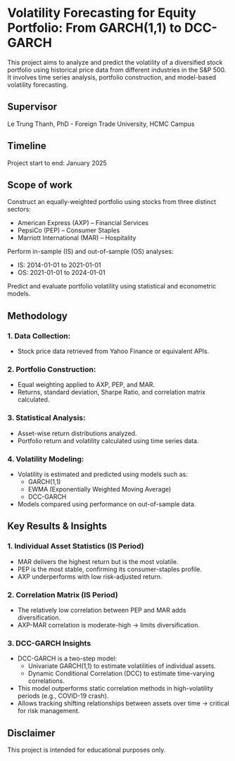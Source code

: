# Volatility Forecasting for Equity Portfolio: From GARCH(1,1) to DCC-GARCH

This project aims to analyze and predict the volatility of a diversified stock portfolio using historical price data from different industries in the S&P 500. 
It involves time series analysis, portfolio construction, and model-based volatility forecasting.

## Supervisor
Le Trung Thanh, PhD - Foreign Trade University, HCMC Campus

## Timeline
Project start to end: January 2025

## Scope of work

Construct an equally-weighted portfolio using stocks from three distinct sectors:
- American Express (AXP) – Financial Services
- PepsiCo (PEP) – Consumer Staples
- Marriott International (MAR) – Hospitality

Perform in-sample (IS) and out-of-sample (OS) analyses:

- IS: 2014-01-01 to 2021-01-01
- OS: 2021-01-01 to 2024-01-01

Predict and evaluate portfolio volatility using statistical and econometric models.

## Methodology

### 1. Data Collection:

- Stock price data retrieved from Yahoo Finance or equivalent APIs.

### 2. Portfolio Construction:

- Equal weighting applied to AXP, PEP, and MAR.
- Returns, standard deviation, Sharpe Ratio, and correlation matrix calculated.

### 3. Statistical Analysis:

- Asset-wise return distributions analyzed.
- Portfolio return and volatility calculated using time series data.

### 4. Volatility Modeling:

- Volatility is estimated and predicted using models such as:
  + GARCH(1,1)
  + EWMA (Exponentially Weighted Moving Average)
  + DCC-GARCH
- Models compared using performance on out-of-sample data.

## Key Results & Insights

### 1. Individual Asset Statistics (IS Period)
- MAR delivers the highest return but is the most volatile.
- PEP is the most stable, confirming its consumer-staples profile.
- AXP underperforms with low risk-adjusted return.

### 2. Correlation Matrix (IS Period)
- The relatively low correlation between PEP and MAR adds diversification.
- AXP-MAR correlation is moderate-high → limits diversification.

### 3. DCC-GARCH Insights

- DCC-GARCH is a two-step model:
  + Univariate GARCH(1,1) to estimate volatilities of individual assets.
  + Dynamic Conditional Correlation (DCC) to estimate time-varying correlations.
- This model outperforms static correlation methods in high-volatility periods (e.g., COVID-19 crash).
- Allows tracking shifting relationships between assets over time → critical for risk management.

## Disclaimer
This project is intended for educational purposes only.
